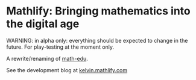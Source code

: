 # Mathlify: Bringing mathematics into the digital age

WARNING: in alpha only: everything should be expected to change in the future. For play-testing at the moment only.

A rewrite/renaming of [math-edu](https://github.com/kelvinsjk/math-edu).

See the development blog at [kelvin.mathlify.com](https://kelvin.mathlify.com)
